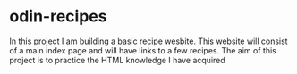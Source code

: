 # odin-recipes
In this project I am building a basic recipe wesbite. This website will consist of a main index page and will have links to a few recipes. The aim of this project is to practice the HTML knowledge I have acquired